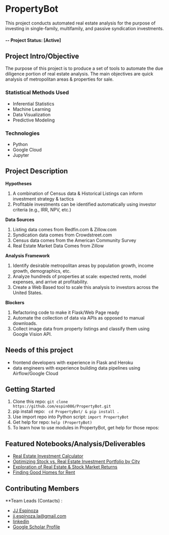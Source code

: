 # PropertyBot
This project conducts automated real estate analysis for the purpose of investing in single-family, multifamily, and passive syndication investments.

#### -- Project Status: [Active]

## Project Intro/Objective
The purpose of this project is to produce a set of tools to automate the due diligence portion of real estate analysis. The main objectives are quick analysis of metropolitan areas & properties for sale. 

### Statistical Methods Used
* Inferential Statistics
* Machine Learning
* Data Visualization
* Predictive Modeling


### Technologies
* Python 
* Google Cloud
* Jupyter

## Project Description

**Hypotheses**
1. A combination of Census data & Historical Listings can inform investment strategy & tactics
2. Profitable investments can be identified automatically using investor criteria (e.g., IRR, NPV, etc.)

**Data Sources**
1. Listing data comes from Redfin.com & Zillow.com
2. Syndication data comes from Crowdstreet.com
3. Census data comes from the American Community Survey
4. Real Estate Market Data Comes from Zillow

**Analysis Framework**
1. Identify desirable metropolitan areas by population growth, income growth, demographics, etc.
2. Analyze hundreds of properties at scale: expected rents, model expenses, and arrive at profitability. 
3. Create a Web Based tool to scale this analysis to investors across the United States.  

**Blockers**
1. Refactoring code to make it Flask/Web Page ready
2. Automate the collection of data via APIs as opposed to manual downloads.
3. Collect image data from property listings and classify them using Google Vision API. 


## Needs of this project

- frontend developers with experience in Flask and Heroku
- data engineers with experience building data pipelines using Airflow/Google Cloud


## Getting Started

1. Clone this repo: ```git clone https://github.com/espin086/PropertyBot.git```
2. pip install repo: ``` cd PropertyBot/ & pip install .```
3. Use import repo into Python script: ```import PropertyBot```
4. Get help for repo: ```help (PropertyBot)```
5. To learn how to use modules in PropertyBot, get help for those repos: 



## Featured Notebooks/Analysis/Deliverables
* [Real Estate Investment Calculator](https://github.com/espin086/PropertyBot/blob/master/PropertyBot/notebooks/rental_investment_calculator.ipynb)
* [Optimizing Stock vs. Real Estate Investment Portfolio by City](https://github.com/espin086/AutoRedfinAnalysis/blob/master/realestate_vs_stocks/00_re_stock_tool.ipynb)
* [Exploration of Real Estate & Stock Market Returns](https://github.com/espin086/AutoRedfinAnalysis/blob/master/realestate_vs_stocks/01_exploratory_analysis.ipynb)
* [Finding Good Homes for Rent](https://github.com/espin086/PropertyBot/blob/master/RentBot/RentHunter.ipynb)

## Contributing Members

**Team Leads (Contacts) : 
* [JJ Espinoza](https://github.com/espin086) 
* jj.espinoza.la@gmail.com
* [linkedin](https://www.linkedin.com/in/jjespinoza)
* [Google Scholar Profile](https://scholar.google.com/citations?user=-SAt47cAAAAJ&hl=en)


